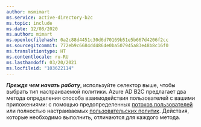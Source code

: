 ```yaml
---
author: msmimart
ms.service: active-directory-b2c
ms.topic: include
ms.date: 12/08/2020
ms.author: mimart
ms.openlocfilehash: 0a2c88d4451c30d6d70169b51e5b667d4206f2cc
ms.sourcegitcommit: 772eb9c6684dd4864e0ba507945a83e48b8c16f0
ms.translationtype: HT
ms.contentlocale: ru-RU
ms.lasthandoff: 03/20/2021
ms.locfileid: "103622114"
---
```

***Прежде чем начать работу***, используйте селектор выше, чтобы выбрать тип настраиваемой политики. Azure AD B2C предлагает два метода определения способа взаимодействия пользователей с вашими приложениями: с помощью предопределенных [потоков пользователей](../articles/active-directory-b2c/user-flow-overview.md) или полностью настраиваемых [пользовательских политик](../articles/active-directory-b2c/custom-policy-overview.md). Действия, которые необходимо выполнить, отличаются для каждого метода.  
